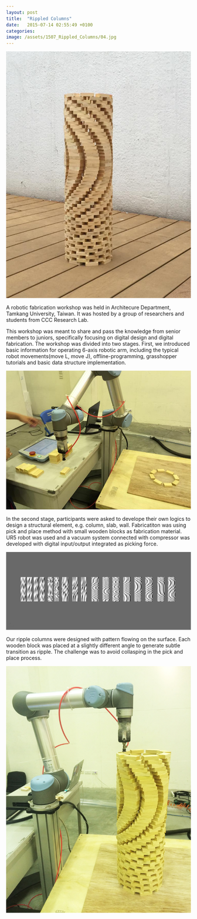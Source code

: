 ```yaml
---
layout: post
title:  "Rippled Columns"
date:   2015-07-14 02:55:49 +0100
categories: 
image: /assets/1507_Rippled_Columns/04.jpg
---
```


![image](/assets/1507_Rippled_Columns/02.jpg)

A robotic fabrication workshop was held in Architecure Department, Tamkang University, Taiwan. It was hosted by a group of researchers and students from CCC Research Lab.

This workshop was meant to share and pass the knowledge from senior members to juniors, specifically focusing on digital design and digital fabrication.
The workshop was divided into two stages. First, we introduced basic information for operating 6-axis robotic arm, including the typical robot movements(move L, move J), offline-programming, grasshopper tutorials and basic data structure implementation.

![image](/assets/1507_Rippled_Columns/01.jpg)

In the second stage, participants were asked to develope their own logics to design a structural element, e.g. column, slab, wall. Fabricatiton was using pick and place method with small wooden blocks as fabrication material. UR5 robot was used and a vacuum system connected with compressor was developed with digital input/output integrated as picking force.

![image](/assets/1507_Rippled_Columns/05.jpg)

Our ripple columns were designed with pattern flowing on the surface. Each wooden block was placed at a slightly different angle to generate subtle transition as ripple. The challenge was to avoid collasping in the pick and place process.

![image](/assets/1507_Rippled_Columns/IMG_3474.JPG)
